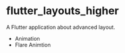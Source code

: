# flutter_layouts_higher

A  Flutter application about advanced layout.

- Animation
- Flare Animtion
